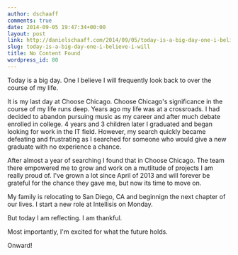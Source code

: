 ```yaml
---
author: dschaaff
comments: true
date: 2014-09-05 19:47:34+00:00
layout: post
link: http://danielschaaff.com/2014/09/05/today-is-a-big-day-one-i-believe-i-will/
slug: today-is-a-big-day-one-i-believe-i-will
title: No Content Found
wordpress_id: 80
---
```


Today is a big day. One I believe I will frequently look back to over the course of my life.





It is my last day at Choose Chicago. Choose Chicago's significance in the course of my life runs deep. Years ago my life was at a crossroads. I had decided to abandon pursuing music as my career and after much debate enrolled in college. 4 years and 3 children later I graduated and began looking for work in the IT field. However, my search quickly became defeating and frustrating as I searched for someone who would give a new graduate with no experience a chance.





After almost a year of searching I found that in Choose Chicago. The team there empowered me to grow and work on a mutlitude of projects I am really proud of. I've grown a lot since April of 2013 and will forever be grateful for the chance they gave me, but now its time to move on.





My family is relocating to San Diego, CA and beginnign the next chapter of our lives. I start a new role at Intellisis on Monday. 





But today I am reflecting. I am thankful.





Most importantly, I'm excited for what the future holds.





Onward!
